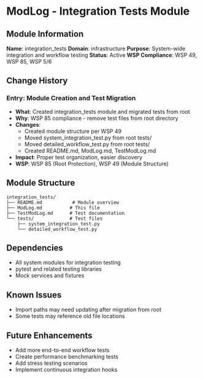 # ModLog - Integration Tests Module

## Module Information
**Name**: integration_tests
**Domain**: infrastructure
**Purpose**: System-wide integration and workflow testing
**Status**: Active
**WSP Compliance**: WSP 49, WSP 85, WSP 5/6

## Change History

### Entry: Module Creation and Test Migration
- **What**: Created integration_tests module and migrated tests from root
- **Why**: WSP 85 compliance - remove test files from root directory
- **Changes**:
  - Created module structure per WSP 49
  - Moved system_integration_test.py from root tests/
  - Moved detailed_workflow_test.py from root tests/
  - Created README.md, ModLog.md, TestModLog.md
- **Impact**: Proper test organization, easier discovery
- **WSP**: WSP 85 (Root Protection), WSP 49 (Module Structure)

## Module Structure
```
integration_tests/
├── README.md           # Module overview
├── ModLog.md          # This file
├── TestModLog.md      # Test documentation
└── tests/             # Test files
    ├── system_integration_test.py
    └── detailed_workflow_test.py
```

## Dependencies
- All system modules for integration testing
- pytest and related testing libraries
- Mock services and fixtures

## Known Issues
- Import paths may need updating after migration from root
- Some tests may reference old file locations

## Future Enhancements
- Add more end-to-end workflow tests
- Create performance benchmarking tests
- Add stress testing scenarios
- Implement continuous integration hooks